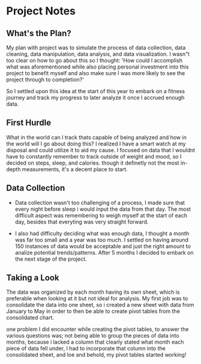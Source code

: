 # Project Notes

## What's the Plan?
My plan with project was to simulate the process of data collection, data cleaning, data manipulation, data analysis, and data visualization. 
I wasn"t too clear on how to go about this so I thought: 'How could I accomplish what was aforementioned while also placing personal investment into this project to benefit myself and also make sure I was more likely to see the project through to completion?' 

So I settled upon this idea at the start of this year to embark on a fitness journey and track my progress to later analyze it once  I accrued enough data.

## First Hurdle
What in the world can I track thats capable of being analyzed and how in the world  will I go about doing this?
I realized I have a smart watch at my disposal and could utilize it to aid my cause. I focused on data that I wouldnt have to constantly remember to track outside of weight and mood, so I decided on steps, sleep, and calories. though it definetly not the most in-depth measurements, it's a decent place to start.

## Data Collection
- Data collection wasn't too challenging of a process, I made sure that every night before sleep i would input the data from that day. The most difficult aspect was remembering to weigh myself at the start of each day, besides that everyting was very straight forward.

- I also had difficulty deciding what was enough data, I thought a month was far too small and a year was too much. I settled on having around 150 instances of data would be acceptable and just the right amount to analize potential trends/patterns. After 5 months I decided to embark on the next stage of the project.

## Taking a Look
The data was organized by each month having its own sheet, which is preferable when looking at it but not ideal for analysis. My first job was to consolidate the data into one sheet, so i created a new sheet with data from January to May in order to then be able to create pivot tables from the consolidated chart.

one problem I did encounter while creating the pivot tables, to answer the various questions was; not being able to group the pieces of data into months, because i lacked a column that clearly stated what month each piece of data fell under, I had to incorporate that column into the consolidated sheet, and loe and behold, my pivot tables started working!






